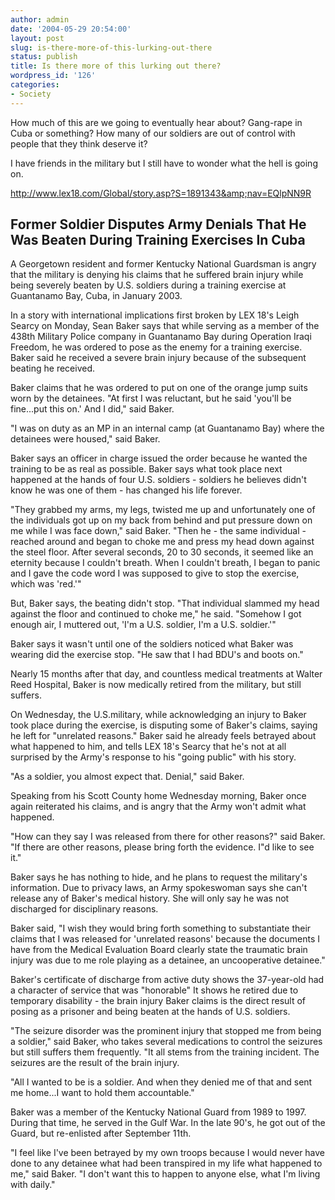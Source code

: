 ```yaml
---
author: admin
date: '2004-05-29 20:54:00'
layout: post
slug: is-there-more-of-this-lurking-out-there
status: publish
title: Is there more of this lurking out there?
wordpress_id: '126'
categories:
- Society
---
```

<P>How much of this are we going to eventually hear about? Gang-rape in Cuba or something? How many of our soldiers are out of control with people that they think deserve it?</P><P>I have friends in the military but I still have to wonder what the hell is going on.</P><P><A href="http://www.lex18.com/Global/story.asp?S=1891343&amp;amp;nav=EQlpNN9R">http://www.lex18.com/Global/story.asp?S=1891343&amp;amp;nav=EQlpNN9R</A></P>
<H2><B>Former Soldier Disputes Army Denials That He Was Beaten During Training Exercises In Cuba</B></H2><P>A Georgetown resident and former Kentucky National Guardsman is angry that the military is denying his claims that he suffered brain injury while being severely beaten by U.S. soldiers during a training exercise at Guantanamo Bay, Cuba, in January 2003.</P><P>In a story with international implications first broken by LEX 18's Leigh Searcy on Monday, Sean Baker says that while serving as a member of the 438th Military Police company in Guantanamo Bay during Operation Iraqi Freedom, he was ordered to pose as the enemy for a training exercise. Baker said he received a severe brain injury because of the subsequent beating he received. </P><P>Baker claims that he was ordered to put on one of the orange jump suits worn by the detainees. "At first I was reluctant, but he said 'you'll be fine...put this on.' And I did," said Baker. </P><P>"I was on duty as an MP in an internal camp (at Guantanamo Bay) where the detainees were housed," said Baker.</P><P>Baker says an officer in charge issued the order because he wanted the training to be as real as possible. Baker says what took place next happened at the hands of four U.S. soldiers - soldiers he believes didn't know he was one of them - has changed his life forever. </P><P>"They grabbed my arms, my legs, twisted me up and unfortunately one of the individuals got up on my back from behind and put pressure down on me while I was face down," said Baker. "Then he - the same individual - reached around and began to choke me and press my head down against the steel floor. After several seconds, 20 to 30 seconds, it seemed like an eternity because I couldn't breath. When I couldn't breath, I began to panic and I gave the code word I was supposed to give to stop the exercise, which was 'red.'"</P><P>But, Baker says, the beating didn't stop. "That individual slammed my head against the floor and continued to choke me," he said. "Somehow I got enough air, I muttered out, 'I'm a U.S. soldier, I'm a U.S. soldier.'"</P><P>Baker says it wasn't until one of the soldiers noticed what Baker was wearing did the exercise stop. "He saw that I had BDU's and boots on."</P><P>Nearly 15 months after that day, and countless medical treatments at Walter Reed Hospital, Baker is now medically retired from the military, but still 
suffers. </P><P>On Wednesday, the U.S.military, while acknowledging an injury to Baker took place during the exercise, is disputing some of Baker's claims, saying he left for "unrelated reasons." Baker said he already feels betrayed about what happened to him, and tells LEX 18's Searcy that he's not at all surprised by the Army's response to his "going public" with his story. </P><P>"As a soldier, you almost expect that. Denial," said Baker.</P><P>Speaking from his Scott County home Wednesday morning, Baker once again reiterated his claims, and is angry that the Army won't admit what happened. </P><P>"How can they say I was released from there for other reasons?" said Baker. "If there are other reasons, please bring forth the evidence. I"d like to see it."</P><P>Baker says he has nothing to hide, and he plans to request the military's information. Due to privacy laws, an Army spokeswoman says she can't release any of Baker's medical history. She will only say he was not discharged for disciplinary reasons. </P><P>Baker said, "I wish they would bring forth something to substantiate their claims that I was released for 'unrelated reasons' because the documents I have from the Medical Evaluation Board clearly state the traumatic brain injury was due to me role playing as a detainee, an uncooperative detainee."</P><P>Baker's certificate of discharge from active duty shows the 37-year-old had a 
character of service that was "honorable" It shows he retired due to temporary disability - the brain injury Baker claims is the direct result of posing as a prisoner and being beaten at the hands of U.S. soldiers. </P><P>"The seizure disorder was the prominent injury that stopped me from being a soldier," said Baker, who takes several medications to control the seizures but still suffers them frequently. "It all stems from the training incident. The seizures are the result of the brain injury.</P><P>"All I wanted to be is a soldier. And when they denied me of that and sent me home...I want to hold them accountable."</P><P>Baker was a member of the Kentucky National Guard from 1989 to 1997. During that time, he served in the Gulf War. In the late 90's, he got out of the Guard, but re-enlisted after September 11th.</P><P>"I feel like I've been betrayed by my own troops because I would never have 
done to any detainee what had been transpired in my life what happened to me," said Baker. "I don't want this to happen to anyone else, what I'm living with daily."</P>
